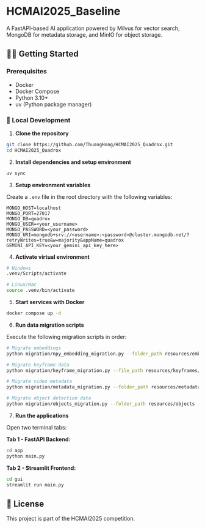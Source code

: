 # HCMAI2025_Baseline

A FastAPI-based AI application powered by Milvus for vector search, MongoDB for metadata storage, and MinIO for object storage.

## 🧑‍💻 Getting Started

### Prerequisites

- Docker
- Docker Compose
- Python 3.10+
- uv (Python package manager)

### 🔧 Local Development

1. **Clone the repository**

```bash
git clone https://github.com/ThuongHong/HCMAI2025_Quadrox.git
cd HCMAI2025_Quadrox
```

2. **Install dependencies and setup environment**

```bash
uv sync
```

3. **Setup environment variables**

Create a `.env` file in the root directory with the following variables:

```env
MONGO_HOST=localhost
MONGO_PORT=27017
MONGO_DB=quadrox
MONGO_USER=<your_username>
MONGO_PASSWORD=<your_password>
MONGO_URI=mongodb+srv://<username>:<password>@cluster.mongodb.net/?retryWrites=true&w=majority&appName=quadrox
GEMINI_API_KEY=<your_gemini_api_key_here>
```

4. **Activate virtual environment**

```bash
# Windows
.venv/Scripts/activate

# Linux/Mac
source .venv/bin/activate
```

5. **Start services with Docker**

```bash
docker compose up -d
```

6. **Run data migration scripts**

Execute the following migration scripts in order:

```bash
# Migrate embeddings
python migration/npy_embedding_migration.py --folder_path resources/embeddings

# Migrate keyframe data
python migration/keyframe_migration.py --file_path resources/keyframes/id2index.json

# Migrate video metadata
python migration/metadata_migration.py --folder_path resources/metadata

# Migrate object detection data
python migration/objects_migration.py --folder_path resources/objects
```

7. **Run the applications**

Open two terminal tabs:

**Tab 1 - FastAPI Backend:**
```bash
cd app
python main.py
```

**Tab 2 - Streamlit Frontend:**
```bash
cd gui
streamlit run main.py
```

## 📝 License

This project is part of the HCMAI2025 competition.